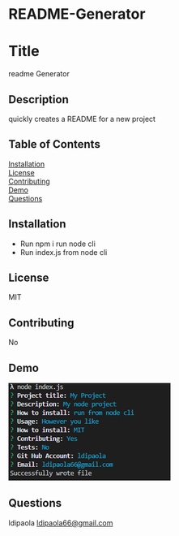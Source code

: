 # README-Generator

# Title
  readme Generator

  ## Description
  quickly creates a README for a new project

  ## Table of Contents  
  [Installation](#Installation)    
  [License](#License)  
  [Contributing](#Contributing)  
  [Demo](#Demo)  
  [Questions](#Questions)  
   



  ## Installation

  * Run npm i run node cli
  * Run index.js from node cli

  ## License
  MIT

  ## Contributing
  No

  ## Demo

  ![cli demo](project.png)


  ## Questions
  ldipaola
  ldipaola66@gmail.com